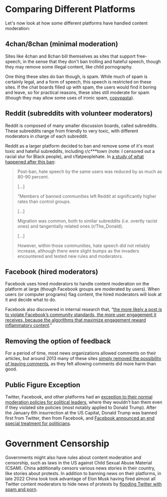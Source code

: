 # Comparing Different Platforms
Let's now look at how some different platforms have handled content moderation:

## 4chan/8chan (minimal moderation)
Sites like 4chan and 8chan bill themselves as sites that support free-speech, in the sense that they don't ban trolling and hateful speech, though they may remove some illegal content, like child pornography.

One thing these sites do ban though, is spam. While much of spam is certainly legal, and a form of speech, this speech is restricted on these sites. If the chat boards filled up with spam, the users would find it boring and leave, so for practical reasons, these sites still moderate for spam (though they may allow some uses of ironic spam, [copypasta](https://knowyourmeme.com/memes/copypasta)).


## Reddit (subreddits with volunteer moderators)
Reddit is composed of many smaller discussion boards, called subreddits. These subreddits range from friendly to very toxic, with different moderators in charge of each subreddit.

Reddit as a larger platform decided to ban and remove some of it's most toxic and hateful subreddits, including r/c***town (note: I censored out a racial slur for Black people), and r/fatpeoplehate. In [a study of what happened after this ban](https://techcrunch.com/2017/09/11/study-finds-reddits-controversial-ban-of-its-most-toxic-subreddits-actually-worked/):
>  Post-ban, hate speech by the same users was reduced by as much as 80-90 percent.
>
> [...]
>
> “Members of banned communities left Reddit at significantly higher rates than control groups.
>
> [...]
>
> Migration was common, both to similar subreddits (i.e. overtly racist ones) and tangentially related ones (r/The_Donald).
>
> [...]
>
> However, within those communities, hate speech did not reliably increase, although there were slight bumps as the invaders encountered and tested new rules and moderators.

## Facebook (hired moderators)
Facebook uses hired moderators to handle content moderation on the platform at large (though Facebook groups are moderated by users). When users (or computer programs) flag content, the hired moderators will look at it and decide what to do.

Facebook also discovered in internal research that, “[the more likely a post is to violate Facebook’s community standards, the more user engagement it receives, because the algorithms that maximize engagement reward inflammatory content](https://www.technologyreview.com/2021/03/11/1020600/facebook-responsible-ai-misinformation/).”

## Removing the option of feedback
For a period of time, most news organizations allowed comments on their articles, but around 2013 many of these sites [simply removed the possibility of leaving comments](https://www.wired.com/2015/10/brief-history-of-the-demise-of-the-comments-timeline/), as they felt allowing comments did more harm than good.

## Public Figure Exception
Twitter, Facebook, and other platforms had an [exception to their normal moderation policies for political leaders](https://help.twitter.com/en/rules-and-policies/public-interest), where they wouldn’t ban them even if they violated site policies (most notably applied to Donald Trump). After the January 6th insurrection at the US Capital, Donald Trump was banned first from Twitter, then from Facebook, and [Facebook announced an end special treatment for politicians](https://www.theverge.com/2021/6/3/22474738/facebook-ending-political-figure-exemption-moderation-policy).

# Government Censorship
Governments might also have rules about content moderation and censorship, such as laws in the US against Child Sexual Abuse Material (CSAM). China additionally censors various news stories in their country, like stories about protests. In addition to banning news on their platforms, in late 2022 China took took advantage of Elon Musk having fired almost all Twitter content moderators to hide news of protests by [flooding Twitter with spam and porn](https://techcrunch.com/2022/11/28/great-wall-of-porn-obscures-china-protest-news-on-twitter/).
